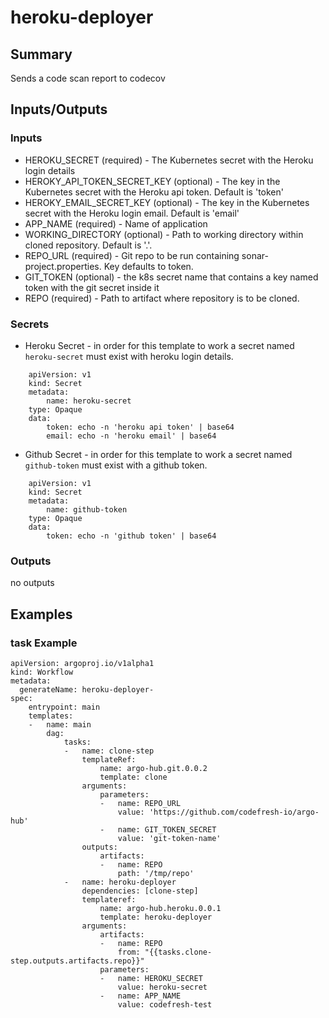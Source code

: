 # heroku-deployer

## Summary
Sends a code scan report to codecov

## Inputs/Outputs

### Inputs
* HEROKU_SECRET (required) - The Kubernetes secret with the Heroku login details
* HEROKY_API_TOKEN_SECRET_KEY (optional) - The key in the Kubernetes secret with the Heroku api token. Default is 'token'
* HEROKY_EMAIL_SECRET_KEY (optional) - The key in the Kubernetes secret with the Heroku login email. Default is 'email'
* APP_NAME (required) - Name of application
* WORKING_DIRECTORY (optional) - Path to working directory within cloned repository. Default is '.'.
* REPO_URL (required) - Git repo to be run containing sonar-project.properties. Key defaults to token.
* GIT_TOKEN (optional) - the k8s secret name that contains a key named token with the git secret inside it
* REPO (required) - Path to artifact where repository is to be cloned. 

### Secrets
* Heroku Secret - in order for this template to work a secret named `heroku-secret` must exist with heroku login details.
```
    apiVersion: v1
    kind: Secret
    metadata:
        name: heroku-secret
    type: Opaque
    data:
        token: echo -n 'heroku api token' | base64
        email: echo -n 'heroku email' | base64
```

* Github Secret - in order for this template to work a secret named `github-token` must exist with a github token.
```
    apiVersion: v1
    kind: Secret
    metadata:
        name: github-token
    type: Opaque
    data:
        token: echo -n 'github token' | base64
```

### Outputs
no outputs

## Examples

### task Example
```
apiVersion: argoproj.io/v1alpha1
kind: Workflow
metadata:
  generateName: heroku-deployer-
spec:
    entrypoint: main
    templates:
    -   name: main
        dag:
            tasks:
            -   name: clone-step
                templateRef:
                    name: argo-hub.git.0.0.2
                    template: clone
                arguments:
                    parameters:
                    -   name: REPO_URL
                        value: 'https://github.com/codefresh-io/argo-hub'
                    -   name: GIT_TOKEN_SECRET
                        value: 'git-token-name'
                outputs:
                    artifacts:
                    -   name: REPO
                        path: '/tmp/repo'
            -   name: heroku-deployer
                dependencies: [clone-step]
                templateref:
                    name: argo-hub.heroku.0.0.1
                    template: heroku-deployer
                arguments:
                    artifacts:
                    -   name: REPO
                        from: "{{tasks.clone-step.outputs.artifacts.repo}}"
                    parameters:
                    -   name: HEROKU_SECRET
                        value: heroku-secret
                    -   name: APP_NAME
                        value: codefresh-test
```
